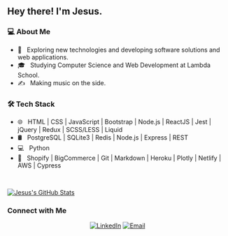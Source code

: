 <h2> Hey there! I'm Jesus.</h2>

<h3> 💻 About Me </h3>

- 🤔 &nbsp; Exploring new technologies and developing software solutions and web applications.
- 🎓 &nbsp; Studying Computer Science and Web Development at Lambda School.
- ✍️ &nbsp; Making music on the side.

<h3>🛠 Tech Stack</h3>

- 🌐 &nbsp; HTML | CSS | JavaScript | Bootstrap | Node.js | ReactJS | Jest | jQuery | Redux | SCSS/LESS | Liquid
- 🛢 &nbsp; PostgreSQL | SQLite3 | Redis | Node.js | Express | REST
- 💻 &nbsp; Python
- 🔧 &nbsp; Shopify | BigCommerce | Git | Markdown | Heroku | Plotly | Netlify | AWS | Cypress

<br/>

[![Jesus's GitHub Stats](https://github-readme-stats.vercel.app/api?username=JesusCGuerrero&show_icons=true)](https://github.com/JesusCGuerrero)

<h3> Connect with Me </h3>

<p align="center">
<a href="https://www.linkedin.com/in/jesuscguerrero/"><img alt="LinkedIn" src="https://img.shields.io/badge/LinkedIn-Jesus%20Clement%20Guerrero-blue?style=flat-square&logo=linkedin"></a>
<a href="mailto:jesusclementguerrero@gmail.com"><img alt="Email" src="https://img.shields.io/badge/Email-jesusclementguerrero@gmail.com-blue?style=flat-square&logo=gmail"></a>
</p>
